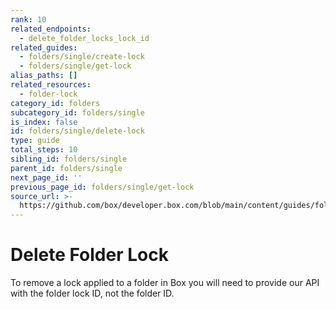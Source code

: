 ```yaml
---
rank: 10
related_endpoints:
  - delete_folder_locks_lock_id
related_guides:
  - folders/single/create-lock
  - folders/single/get-lock
alias_paths: []
related_resources:
  - folder-lock
category_id: folders
subcategory_id: folders/single
is_index: false
id: folders/single/delete-lock
type: guide
total_steps: 10
sibling_id: folders/single
parent_id: folders/single
next_page_id: ''
previous_page_id: folders/single/get-lock
source_url: >-
  https://github.com/box/developer.box.com/blob/main/content/guides/folders/single/delete-lock.md
---
```

# Delete Folder Lock

To remove a lock applied to a folder in Box you will need to provide our API
with the folder lock ID, not the folder ID.

<Samples id='delete_folder_locks_id' >

</Samples>